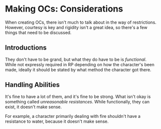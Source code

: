 # Making OCs: Considerations

When creating OCs, there isn't much to talk about in the way of restrictions.
However, courtesy is key and rigidity isn't a great idea, so there's a few things that need to be discussed.

## Introductions

They don't have to be grand, but what they do have to be is *functional*.
While not expressly required in RP depending on how the character's been made, ideally it should be stated by what method the character got there.

## Handling Abilities

It's fine to have a lot of them, and it's fine to be strong.
What isn't okay is something called *unreasonable resistances*.
While functionally, they can exist, it doesn't make sense.

For example, a character primarily dealing with fire shouldn't have a resistance to water,
because it doesn't make sense.
